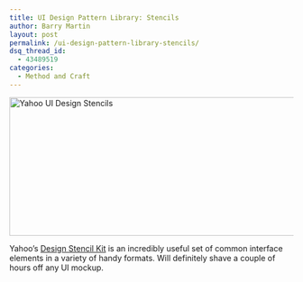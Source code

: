 ```yaml
---
title: UI Design Pattern Library: Stencils
author: Barry Martin
layout: post
permalink: /ui-design-pattern-library-stencils/
dsq_thread_id:
  - 43489519
categories:
  - Method and Craft
---
```

[<img class="alignnone size-full wp-image-1020" title="Yahoo UI Design Stencils" src="http://hypenotic.com/wordpress/wp-content/uploads/2009/01/picture-12.png" alt="Yahoo UI Design Stencils" width="542" height="246" />][1]

Yahoo&#8217;s [Design Stencil Kit][1] is an incredibly useful set of common interface elements in a variety of handy formats. Will definitely shave a couple of hours off any UI mockup.

 [1]: http://developer.yahoo.com/ypatterns/wireframes/